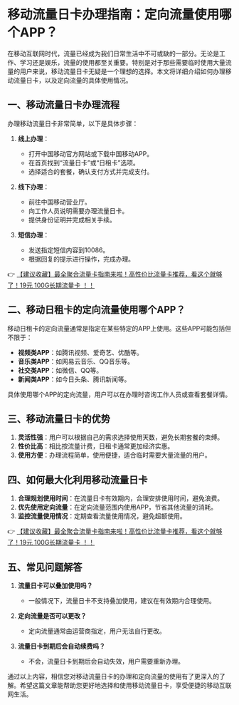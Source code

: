 # 移动流量日卡办理指南：定向流量使用哪个APP？

在移动互联网时代，流量已经成为我们日常生活中不可或缺的一部分。无论是工作、学习还是娱乐，流量的使用都至关重要。特别是对于那些需要临时使用大量流量的用户来说，移动流量日卡无疑是一个理想的选择。本文将详细介绍如何办理移动流量日卡，以及定向流量的具体使用情况。

## 一、移动流量日卡办理流程

办理移动流量日卡非常简单，以下是具体步骤：

1. **线上办理**：
   - 打开中国移动官方网站或下载中国移动APP。
   - 在首页找到“流量日卡”或“日租卡”选项。
   - 选择适合的套餐，确认支付方式并完成支付。

2. **线下办理**：
   - 前往中国移动营业厅。
   - 向工作人员说明需要办理流量日卡。
   - 提供身份证明并完成相关手续。

3. **短信办理**：
   - 发送指定短信内容到10086。
   - 根据回复的提示进行操作，完成办理。

👉 [【建议收藏】最全聚合流量卡指南来啦！高性价比流量卡推荐，看这个就够了！19元 100G长期流量卡 ！！](https://bit.ly/Liuliangka)

## 二、移动日租卡的定向流量使用哪个APP？

移动日租卡的定向流量通常是指定在某些特定的APP上使用。这些APP可能包括但不限于：

- **视频类APP**：如腾讯视频、爱奇艺、优酷等。
- **音乐类APP**：如网易云音乐、QQ音乐等。
- **社交类APP**：如微信、QQ等。
- **新闻类APP**：如今日头条、腾讯新闻等。

具体使用哪个APP的定向流量，用户可以在办理时咨询工作人员或查看套餐详情。

## 三、移动流量日卡的优势

1. **灵活性强**：用户可以根据自己的需求选择使用天数，避免长期套餐的束缚。
2. **性价比高**：相比按流量计费，日租卡通常更加经济实惠。
3. **使用方便**：办理流程简单，使用便捷，适合临时需要大量流量的用户。

## 四、如何最大化利用移动流量日卡

1. **合理规划使用时间**：在流量日卡有效期内，合理安排使用时间，避免浪费。
2. **优先使用定向流量**：在定向流量范围内使用APP，节省其他流量的消耗。
3. **监控流量使用情况**：定期查看流量使用情况，避免超额使用。

👉 [【建议收藏】最全聚合流量卡指南来啦！高性价比流量卡推荐，看这个就够了！19元 100G长期流量卡 ！！](https://bit.ly/Liuliangka)

## 五、常见问题解答

1. **流量日卡可以叠加使用吗？**
   - 一般情况下，流量日卡不支持叠加使用，建议在有效期内合理使用。

2. **定向流量是否可以更改？**
   - 定向流量通常由运营商指定，用户无法自行更改。

3. **流量日卡到期后会自动续费吗？**
   - 不会，流量日卡到期后会自动失效，用户需要重新办理。

通过以上内容，相信您对移动流量日卡的办理和定向流量的使用有了更深入的了解。希望这篇文章能帮助您更好地选择和使用移动流量日卡，享受便捷的移动互联网生活。